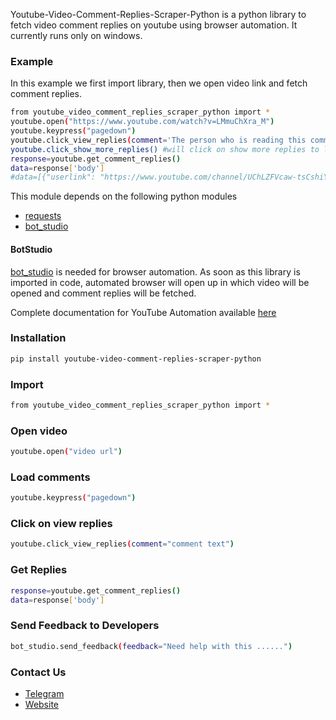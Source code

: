 Youtube-Video-Comment-Replies-Scraper-Python is a python library to fetch video comment replies on youtube using browser automation. 
It currently runs only on windows.

### Example
In this example we first import library, then we open video link and fetch comment replies.
```sh
from youtube_video_comment_replies_scraper_python import *
youtube.open("https://www.youtube.com/watch?v=LMmuChXra_M")
youtube.keypress("pagedown")
youtube.click_view_replies(comment='The person who is reading this comment , i wish you great success , health, love and happiness !') # will click on view replies of comment passed
youtube.click_show_more_replies() #will click on show more replies to load more replies
response=youtube.get_comment_replies()
data=response['body']
#data=[{"userlink": "https://www.youtube.com/channel/UChLZFVcaw-tsCshiYTV326w", "replytext": "Om Chanting 108 times\nhttps://youtu.be/bcvdE6iISpc\nPlease watch and give your feedback", "user": "Spiritual Infinity"}]
```

This module depends on the following python modules
* [requests](https://pypi.org/project/requests/)
* [bot_studio](https://pypi.org/project/bot_studio/)

#### BotStudio
[bot_studio](https://pypi.org/project/bot_studio/) is needed for browser automation. As soon as this library is imported in code, automated browser will open up in which video will be opened and comment replies will be fetched.

Complete documentation for YouTube Automation available [here](https://youtube-api.datakund.com/en/latest/)

### Installation

```sh
pip install youtube-video-comment-replies-scraper-python
```

### Import
```sh
from youtube_video_comment_replies_scraper_python import *
```

### Open video
```sh
youtube.open("video url")
```

### Load comments
```sh
youtube.keypress("pagedown")
```

### Click on view replies
```sh
youtube.click_view_replies(comment="comment text")
```

### Get Replies
```sh
response=youtube.get_comment_replies()
data=response['body']
```

### Send Feedback to Developers
```sh
bot_studio.send_feedback(feedback="Need help with this ......")
```

### Contact Us
* [Telegram](https://t.me/datakund)
* [Website](https://datakund.com)

